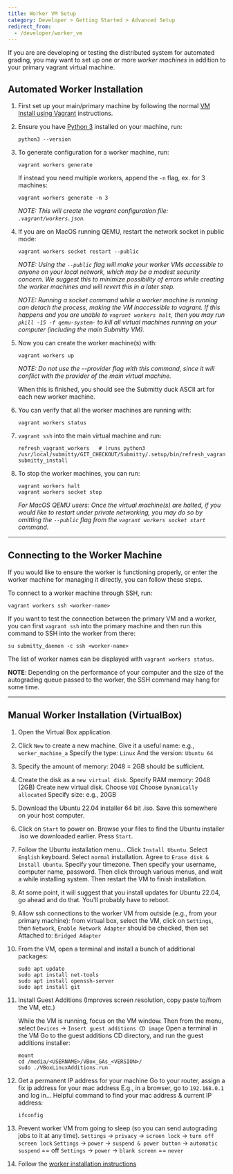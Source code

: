 ```yaml
---
title: Worker VM Setup
category: Developer > Getting Started > Advanced Setup
redirect_from:
  - /developer/worker_vm
---
```


If you are are developing or testing the distributed system for
automated grading, you may want to set up one or more *worker
machines* in addition to your primary vagrant virtual machine.

## Automated Worker Installation

1. First set up your main/primary machine by following the normal
   [VM Install using Vagrant](/developer/getting_started/vm_install_using_vagrant) instructions.

2. Ensure you have [Python 3](https://www.python.org/downloads/) installed on your machine, run:
   ```
   python3 --version
   ```

3. To generate configuration for a worker machine, run:
   ```
   vagrant workers generate
   ```
   
   If instead you need multiple workers, append the `-n` flag, ex. for 3 machines:
   ```
   vagrant workers generate -n 3
   ```

   _NOTE: This will create the vagrant configuration file: `.vagrant/workers.json`._


4. If you are on MacOS running QEMU, restart the network socket in public mode:
   ```
   vagrant workers socket restart --public
   ```
   _NOTE: Using the `--public` flag will make your worker VMs accessible to anyone
   on your local network, which may be a modest security concern.
   We suggest this to minimize possibility of errors while creating the
   worker machines and will revert this in a later step._

   _NOTE: Running a socket command while a worker machine is running can detach the
   process, making the VM inaccessible to vagrant. If this happens and you are unable
   to `vagrant workers halt`, then you may run `pkill -15 -f qemu-system-` to kill
   all virtual machines running on your computer (including the main Submitty VM)._

6. Now you can create the worker machine(s) with:
   ```
   vagrant workers up
   ```
   _NOTE: Do not use the --provider flag with this command, since it will conflict with the
   provider of the main virtual machine._

   When this is finished, you should see the Submitty duck ASCII art for each new worker machine.

7. You can verify that all the worker machines are running with:
   ```
   vagrant workers status
   ```

8. `vagrant ssh` into the main virtual machine and run:
   ```
   refresh_vagrant_workers   # (runs python3 /usr/local/submitty/GIT_CHECKOUT/Submitty/.setup/bin/refresh_vagrant_workers.py)
   submitty_install
   ```

9. To stop the worker machines, you can run:
   ```
   vagrant workers halt
   vagrant workers socket stop
   ```

   _For MacOS QEMU users: Once the virtual machine(s) are halted, if you would like to restart under
   private networking, you may do so by omitting the `--public` flag from the `vagrant workers socket start` command._


---

## Connecting to the Worker Machine

If you would like to ensure the worker is functioning properly, or enter the worker machine for managing it directly, you can follow these steps.

To connect to a worker machine through SSH, run:
```
vagrant workers ssh <worker-name>
```

If you want to test the connection between the primary VM and a worker, you can first `vagrant ssh` into the primary machine and then run this command to SSH into the worker from there:
```
su submitty_daemon -c ssh <worker-name>
```

The list of worker names can be displayed with `vagrant workers status`.

__NOTE__: Depending on the performance of your computer and the size of the autograding queue passed to the worker, the SSH command may hang for some time.

---

## Manual Worker Installation (VirtualBox)

1. Open the Virtual Box application.

2. Click `New` to create a new machine.
   Give it a useful name: e.g., `worker_machine_a`
   Specify the type: `Linux`
   And the version: `Ubuntu 64`

3. Specify the amount of memory: 2048 = 2GB should be sufficient.

4. Create the disk as a `new virtual disk`.
   Specify RAM memory: 2048 (2GB)
   Create new virtual disk.
   Choose `VDI`
   Choose `Dynamically allocated`
   Specify size: e.g., 20GB

5. Download the Ubuntu 22.04 installer 64 bit .iso.
   Save this somewhere on your host computer.

6. Click on `Start` to power on.
   Browse your files to find the Ubuntu installer .iso we downloaded earlier.
   Press `Start`.

7. Follow the Ubuntu installation menu...
   Click `Install Ubuntu`.
   Select `English` keyboard.
   Select `normal` installation.
   Agree to `Erase disk & Install Ubuntu`.
   Specify your timezone.
   Then specify your username, computer name, password.
   Then click through various menus, and wait a while installing system.
   Then restart the VM to finish installation.

8. At some point, it will suggest that you install updates for Ubuntu 22.04, go ahead and do that.
   You'll probably have to reboot.

9. Allow ssh connections to the worker VM from outside (e.g., from your primary machine):
   from virtual box, select the VM, click on `Settings`, then `Network`,
   `Enable Network Adapter` should be checked, then set
   Attached to: `Bridged Adapter`

10. From the VM, open a terminal and install a bunch of additional packages:

    ```
    sudo apt update
    sudo apt install net-tools
    sudo apt install openssh-server
    sudo apt install git
    ```

11. Install Guest Additions (Improves screen resolution, copy paste to/from the VM, etc.)

    While the VM is running, focus on the VM window.
    Then from the menu, select `Devices` -> `Insert guest additions CD image`
    Open a terminal in the VM
    Go to the guest additions CD directory, and run the guest additions installer:

    ```
    mount
    cd /media/<USERNAME>/VBox_GAs_<VERSION>/
    sudo ./VBoxLinuxAdditions.run
    ```

12. Get a permanent IP address for your machine
    Go to your router, assign a fix ip address for your mac address
    E.g., in a browser, go to `192.168.0.1` and log in...
    Helpful command to find  your mac address & current IP address:

    ```
    ifconfig
    ```

13. Prevent worker VM from going to sleep (so you can send autograding jobs to it at any time).
    `Settings` -> `privacy` -> `screen lock` -> `turn off screen lock`
    `Settings` -> `power` -> `suspend & power button` -> `automatic suspend` == off
    `Settings` -> `power` -> `blank screen` == `never`

14. Follow the [worker installation instructions](/sysadmin/worker_installation)

